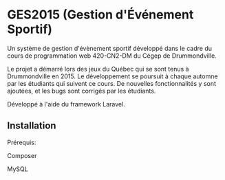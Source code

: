 GES2015 (Gestion d'Événement Sportif)
=====================================

Un système de gestion d'évènement sportif développé dans le cadre du cours de programmation web 420-CN2-DM du Cégep de Drummondville. 

Le projet a démarré lors des jeux du Québec qui se sont tenus à Drummondville en 2015. Le développement se poursuit à chaque automne par les étudiants qui suivent ce cours. De nouvelles fonctionnalités y sont ajoutées, et les bugs sont corrigés par les étudiants. 

Développé à l'aide du framework Laravel. 


Installation
------------

Prérequis:

Composer

MySQL



